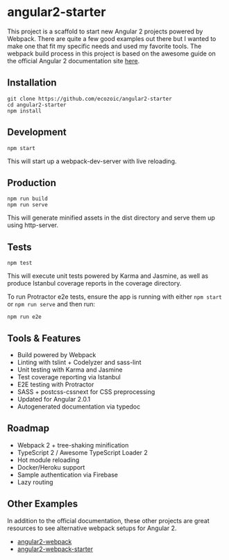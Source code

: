 # angular2-starter

This project is a scaffold to start new Angular 2 projects powered by Webpack. There are quite a few good examples out there but I wanted to make one that fit my specific needs and used my favorite tools. The webpack build process in this project is based on the awesome guide on the official Angular 2 documentation site [here](https://angular.io/docs/ts/latest/guide/webpack.html).

## Installation
```
git clone https://github.com/ecozoic/angular2-starter
cd angular2-starter
npm install
```

## Development
```
npm start
```

This will start up a webpack-dev-server with live reloading.

## Production
```
npm run build
npm run serve
```

This will generate minified assets in the dist directory and serve them up using http-server.

## Tests
```
npm test
```

This will execute unit tests powered by Karma and Jasmine, as well as produce Istanbul coverage reports in the coverage directory.

To run Protractor e2e tests, ensure the app is running with either ```npm start``` or ```npm run serve``` and then run:
```
npm run e2e
```

## Tools & Features
* Build powered by Webpack
* Linting with tslint + Codelyzer and sass-lint
* Unit testing with Karma and Jasmine
* Test coverage reporting via Istanbul
* E2E testing with Protractor
* SASS + postcss-cssnext for CSS preprocessing
* Updated for Angular 2.0.1
* Autogenerated documentation via typedoc

## Roadmap
* Webpack 2 + tree-shaking minification
* TypeScript 2 / Awesome TypeScript Loader 2
* Hot module reloading
* Docker/Heroku support
* Sample authentication via Firebase
* Lazy routing

## Other Examples
In addition to the official documentation, these other projects are great resources to see alternative webpack setups for Angular 2.
* [angular2-webpack](https://github.com/preboot/angular2-webpack)
* [angular2-webpack-starter](https://github.com/AngularClass/angular2-webpack-starter)
